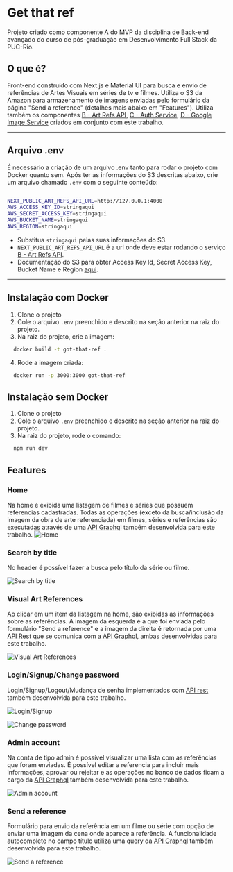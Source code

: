 # Get that ref

Projeto criado como componente A do MVP da disciplina de Back-end avançado do curso de pós-graduação em Desenvolvimento Full Stack da PUC-Rio. 

## O que é?
Front-end construído com Next.js e Material UI para busca e envio de referências de Artes Visuais em séries de tv e filmes. 
Utiliza o S3 da Amazon para armazenamento de imagens enviadas pelo formulário da página "Send a reference" (detalhes mais abaixo em "Features").
Utiliza também os componentes [B - Art Refs API](https://github.com/amandagpearce/art-refs-api), [C - Auth Service](https://github.com/amandagpearce/auth-service), [D - Google Image Service](https://github.com/amandagpearce/google-image-service) criados em conjunto com este trabalho.

---
## Arquivo .env
É necessário a criação de um arquivo .env tanto para rodar o projeto com Docker quanto sem. 
Após ter as informações do S3 descritas abaixo, crie um arquivo chamado `.env` com o seguinte conteúdo:

```bash

NEXT_PUBLIC_ART_REFS_API_URL=http://127.0.0.1:4000
AWS_ACCESS_KEY_ID=stringaqui
AWS_SECRET_ACCESS_KEY=stringaqui
AWS_BUCKET_NAME=stringaqui
AWS_REGION=stringaqui
```
- Substitua `stringaqui` pelas suas informações do S3. 
- `NEXT_PUBLIC_ART_REFS_API_URL` é a url onde deve estar rodando o serviço [B - Art Refs API](https://github.com/amandagpearce/art-refs-api).
- Documentação do S3 para obter Access Key Id, Secret Access Key, Bucket Name e Region [aqui](https://docs.aws.amazon.com/pt_br/AmazonS3/latest/userguide/configuring-bucket-key.html).

---
## Instalação com Docker
1. Clone o projeto
2. Cole o arquivo `.env` preenchido e descrito na seção anterior na raiz do projeto.
3. Na raiz do projeto, crie a imagem:
```bash
  docker build -t got-that-ref .
```

4. Rode a imagem criada:
```bash
  docker run -p 3000:3000 got-that-ref
```

## Instalação sem Docker
1. Clone o projeto
2. Cole o arquivo `.env` preenchido e descrito na seção anterior na raiz do projeto.
3. Na raiz do projeto, rode o comando:
```bash
  npm run dev
```

## Features
### Home
Na home é exibida uma listagem de filmes e séries que possuem referencias cadastradas. Todas as operações (exceto da busca/inclusão da imagem da obra de arte referenciada) em filmes, séries e referências são executadas através de uma [API Graphql](https://github.com/amandagpearce/art-refs-api) também desenvolvida para este trabalho. 
![Home](https://raw.githubusercontent.com/amandagpearce/got-that-ref/main/doc/1.png)
### Search by title
No header é possível fazer a busca pelo título da série ou filme. 

![Search by title](https://raw.githubusercontent.com/amandagpearce/got-that-ref/main/doc/2.png)

### Visual Art References
Ao clicar em um item da listagem na home, são exibidas as informações sobre as referências. A imagem da esquerda é a que foi enviada pelo formulário "Send a reference" e a imagem da direita é retornada por uma [API Rest](https://github.com/amandagpearce/google-image-service) que se comunica com [a API Graphql](https://github.com/amandagpearce/art-refs-api), ambas desenvolvidas para este trabalho. 

![Visual Art References](https://raw.githubusercontent.com/amandagpearce/got-that-ref/main/doc/3.png)

### Login/Signup/Change password
Login/Signup/Logout/Mudança de senha implementados com [API rest](https://github.com/amandagpearce/auth-service) também desenvolvida para este trabalho. 

![Login/Signup](https://raw.githubusercontent.com/amandagpearce/got-that-ref/main/doc/4.png)

![Change password](https://raw.githubusercontent.com/amandagpearce/got-that-ref/main/doc/6.png)

### Admin account
Na conta de tipo admin é possível visualizar uma lista com as referências que foram enviadas. É possível editar a referencia para incluir mais informações, aprovar ou rejeitar e as operações no banco de dados ficam a cargo da [API Graphql](https://github.com/amandagpearce/art-refs-api) também desenvolvida para este trabalho. 

![Admin account](https://raw.githubusercontent.com/amandagpearce/got-that-ref/main/doc/5.png)


### Send a reference 
Formulário para envio da referência em um filme ou série com opção de enviar uma imagem da cena onde aparece a referência. A funcionalidade autocomplete no campo título utiliza uma query da [API Graphql](https://github.com/amandagpearce/art-refs-api) também desenvolvida para este trabalho. 

![Send a reference ](https://raw.githubusercontent.com/amandagpearce/got-that-ref/main/doc/7.png)

